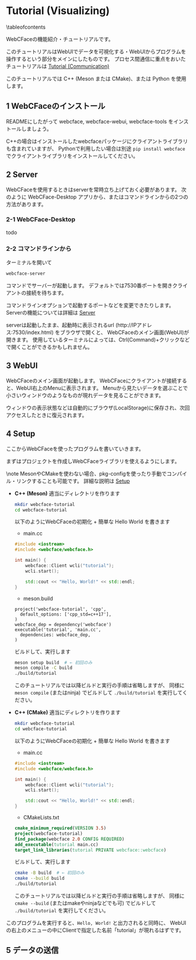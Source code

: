 # Tutorial (Visualizing)

\tableofcontents

WebCFaceの機能紹介・チュートリアルです。

このチュートリアルはWebUIでデータを可視化する・WebUIからプログラムを操作するという部分をメインにしたものです。
プロセス間通信に重点をおいたチュートリアルは [Tutorial (Communication)](./06_tutorial_comm.md)

このチュートリアルでは C++ (Meson または CMake)、または Python を使用します。

## 1 WebCFaceのインストール

READMEにしたがって webcface, webcface-webui, webcface-tools をインストールしましょう。

C++の場合はインストールしたwebcfaceパッケージにクライアントライブラリも含まれていますが、
Pythonで利用したい場合は別途 `pip install webcface` でクライアントライブラリをインストールしてください。

## 2 Server

WebCFaceを使用するときはserverを常時立ち上げておく必要があります。
次のように WebCFace-Desktop アプリから、またはコマンドラインからの2つの方法があります。

### 2-1 WebCFace-Desktop

todo

### 2-2 コマンドラインから

ターミナルを開いて
```sh
webcface-server
```
コマンドでサーバーが起動します。
デフォルトでは7530番ポートを開きクライアントの接続を待ちます。

コマンドラインオプションで起動するポートなどを変更できたりします。
Serverの機能については詳細は [Server](./10_server.md)

serverは起動したまま、起動時に表示されるurl (http://IPアドレス:7530/index.html) をブラウザで開くと、
WebCFaceのメイン画面(WebUI)が開きます。
使用しているターミナルによっては、Ctrl(Command)+クリックなどで開くことができるかもしれません。

## 3 WebUI

WebCFaceのメイン画面が起動します。
WebCFaceにクライアントが接続すると、WebUI右上のMenuに表示されます。
Menuから見たいデータを選ぶことで小さいウィンドウのようなものが現れデータを見ることができます。

ウィンドウの表示状態などは自動的にブラウザ(LocalStorage)に保存され、次回アクセスしたときに復元されます。

## 4 Setup

ここからWebCFaceを使ったプログラムを書いていきます。

まずはプロジェクトを作成しWebCFaceライブラリを使えるようにします。

\note
MesonやCMakeを使わない場合、pkg-configを使ったり手動でコンパイル・リンクすることも可能です。
詳細な説明は [Setup](./20_setup.md)

<div class="tabbed">

- <b class="tab-title">C++ (Meson)</b>
    適当にディレクトリを作ります
    ```sh
    mkdir webcface-tutorial
    cd webcface-tutorial
    ```
    以下のようにWebCFaceの初期化 + 簡単な Hello World を書きます
    
    * main.cc
    ```cpp
    #include <iostream>
    #include <webcface/webcface.h>

    int main() {
        webcface::Client wcli("tutorial");
        wcli.start();

        std::cout << "Hello, World!" << std::endl;
    }
    ```
    * meson.build
    ```meson
    project('webcface-tutorial', 'cpp',
      default_options: ['cpp_std=c++17'],
    )
    webcface_dep = dependency('webcface')
    executable('tutorial', 'main.cc',
      dependencies: webcface_dep,
    )
    ```
    
    ビルドして、実行します
    ```sh
    meson setup build  # ← 初回のみ
    meson compile -C build
    ./build/tutorial
    ```
    このチュートリアルでは以降ビルドと実行の手順は省略しますが、
    同様に `meson compile` (またはninja) でビルドして `./build/tutorial` を実行してください。

- <b class="tab-title">C++ (CMake)</b>
    適当にディレクトリを作ります
    ```sh
    mkdir webcface-tutorial
    cd webcface-tutorial
    ```
    以下のようにWebCFaceの初期化 + 簡単な Hello World を書きます
    
    * main.cc
    ```cpp
    #include <iostream>
    #include <webcface/webcface.h>

    int main() {
        webcface::Client wcli("tutorial");
        wcli.start();

        std::cout << "Hello, World!" << std::endl;
    }
    ```
    * CMakeLists.txt
    ```cmake
    cmake_minimum_required(VERSION 3.5)
    project(webcface-tutorial)
    find_package(webcface 2.0 CONFIG REQUIRED)
    add_executable(tutorial main.cc)
    target_link_libraries(tutorial PRIVATE webcface::webcface)
    ```
    
    ビルドして、実行します
    ```sh
    cmake -B build  # ← 初回のみ
    cmake --build build
    ./build/tutorial
    ```
    このチュートリアルでは以降ビルドと実行の手順は省略しますが、
    同様に `cmake --build` (またはmakeやninjaなどでも可) でビルドして `./build/tutorial` を実行してください。

</div>

このプログラムを実行すると、`Hello, World!` と出力されると同時に、
WebUI の右上のメニューの中にClientで指定した名前「tutorial」が現れるはずです。

## 5 データの送信





